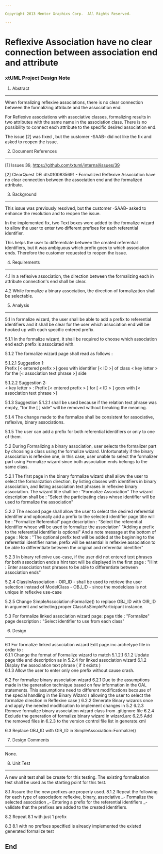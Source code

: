 ```yaml
---

Copyright 2013 Mentor Graphics Corp.  All Rights Reserved.

---
```


# Reflexive Association have no clear connection between association end and attribute
### xtUML Project Design Note

1. Abstract
-----------
When formalizing reflexive associations, there is no clear connection between 
the formalizing attribute and the association end.

For Reflexive associations with associative classes, formalizing results in two 
attributes with the same name in the association class. There is no possibility 
to connect each attribute to the specific desired association end.

The issue [2] was fixed , but the customer -SAAB- did not like the fix
and asked to reopen the issue.

2. Document References
----------------------

[1] Issues 39, https://github.com/xtuml/internal/issues/39

[2] ClearQuest DEI dts0100835691 - Formalized Reflexive Association have no 
	clear connection between the association end and the formalized attribute.

3. Background
-------------
 This issue was previously resolved, but the customer -SAAB- asked to enhance 
the resolution and to reopen the issue.

 In the implemented fix, two Text boxes were added to the formalize wizard to 
allow the user to enter two different prefixes for each referential identifier.
 
 This helps the user to differentiate between the created referential 
identifiers, but it was ambiguous which prefix goes to which association ends. 
Therefore the customer requested to reopen the issue.

4. Requirements
---------------
4.1 In a reflexive association, the direction between the formalizing each in 
attribute connection's end shall be clear.

4.2 While formalize a binary association, the direction of formalization
 shall be selectable.

5. Analysis
-----------
5.1 In formalize wizard, the user shall be able to add a prefix to referential 
    identifiers and it shall be clear for the user which association end will be 
    hooked up with each specific entered prefix.

5.1.1 In the formalize wizard, it shall be required to choose which association 
	end each prefix is associated with.

5.1.2 The formalize wizard page shall read as follows : 

5.1.2.1 Suggestion 1:    
Prefix [< entered prefix >] goes with identifier [< ID >] of class < key letter > for the [< association text phrase >] side

5.1.2.2 Suggestion 2:  
< key letter >  :  Prefix [< entered prefix > ] for  [ < ID > ] goes with [< association text phrase >]

5.1.3 Suggestion 5.1.2.1  shall be used because if the relation text phrase was 
	empty, "for the [ ] side" will be removed without breaking the meaning.

5.1.4 The change made to the formalize shall be consistent for associative, 
	reflexive, binary associations.

5.1.5 The user can add a prefix for both referential identifiers or only to one 
	of them.

5.2 During Formalizing a binary association, user selects the formalizer part by 
	choosing a class using the formalize wizard. Unfortunately if the binary 
	association is reflexive one, in this case, user unable to select the 
	formalizer part using Formalize wizard since both association ends belongs 
	to the same class.

5.2.1 The first page in the binary formalize wizard shall allow the user to 
	select the formalization direction, by listing classes with identifiers in 
	binary association, and listing association text phrases in reflexive binary 
	association. 
	The wizard title shall be : "Formalize Association" 
	The wizard description shall be  : "Select the participating class whose 
	identifier will be used to formalize the association"

5.2.2 The second page shall allow the user to select the desired referential 
	identifier and optionally add a prefix to the selected identifier
	page title will be : "Formalize Referential"
	page description : 
	  "Select the referential identifier whose will be used to formalize the association" 
	  "Adding a prefix to the referential identifier is optional" 
 	And a note message at the bottom of page :
 	Note : "The optional prefix text will be added at the beginning to the 
 	referential identifier name, prefix will be essential in reflexive 
 	association to be able to differentiate between the original and referential 
 	identifier"

5.2.3 In binary reflexive use-case, if the user did not entered text phrases for 
	both association ends a hint text will be displayed in the first page :
		"Hint : Enter association text phrases to be able to differentiate 
		between association ends"

5.2.4 ClassInAssociation - OIR_ID - shall  be used to retrieve the user 
	selection instead of ModelClass - OBJ_ID - since the modelclass is not 
	unique in reflexive use-case

5.2.5 Change SimpleAssociation::Formalize() to replace OBJ_ID with OIR_ID in 
	argument and selecting proper ClassAsSimpleParticipant instance.


5.3 For formalize linked association wizard page:
page title :  "Formalize"
page description : "Select identifier to use from each class"


6. Design
---------
6.1 For formalize linked association wizard
Edit page.inc  archetype file in order to :  
6.1.1 Change the format of Formalize wizard to match 5.1.2.1
6.1.2 Update page title and description as in 5.2.4 for linked association
wizard 
6.1.2 Display the association text phrase ( if it exists )  
6.1.3 Allow the user to enter only one prefix without cause crash.  

6.2 For formalize binary association wizard
6.2.1 Due to the assumptions made in the generation technique based on few 
	information in the OAL statements. This assumptions need to different 
	modifications because of the special handling in the Binary Wizard
	( allowing the user to select the formalize direction in Reflexive case ) 
6.2.2 Generate Binary wizards once and apply the needed modification to implement 
	changes in 5.2
6.2.3 Remove formalize binary association wizard class from  .gitignore file
6.2.4 Exclude the generation of formalize binary wizard in wizard.arc
6.2.5 Add the removed files in 6.2.3 to the version control file list in generate.xml

6.3 Replace OBJ_ID with OIR_ID in SimpleAssociation::Formalize()

7. Design Comments
------------------
None.

8. Unit Test
------------
A new unit test shall be create for this testing.  The existing formalization test shall be used as
the starting point for this test.

8.1 Assure the the new prefixes are properly used.
8.1.2 Repeat the following for each type of association: reflexive, binary, associative
    _- Formalize the selected association
    _- Entering a prefix for the referential identifiers 
    _- validate that the prefixes are added to the created identifiers.

8.2 Repeat 8.1 with just 1 prefix

8.3 8.1 with no prefixes specified is already implemented the existed generated formalize test


End
---

